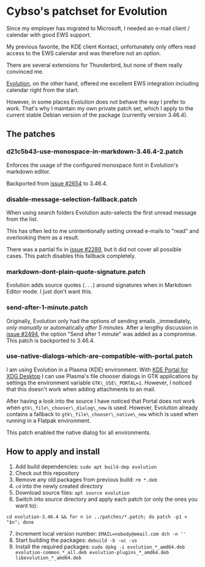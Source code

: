 # Cybso's patchset for Evolution

Since my employer has migrated to Microsoft, I needed an e-mail client / calendar with good EWS support.

My previous favorite, the KDE client Kontact, unfortunately only offers read access to the EWS calendar and was therefore not an option.

There are several extensions for Thunderbird, but none of them really convinced me.

[Evolution](https://wiki.gnome.org/Apps/Evolution), on the other hand, offered me excellent EWS integration including calendar right from the start.

However, in some places Evolution does not behave the way I prefer to work. That's why I maintain my own private patch set, which I apply to the current stable Debian version of the package (currently version 3.46.4).

## The patches

### d21c5b43-use-monospace-in-markdown-3.46.4-2.patch

Enforces the usage of the configured monospace font in Evolution's markdown editor.

Backported from [issue #2654](https://gitlab.gnome.org/GNOME/evolution/-/issues/2654) to 3.46.4.

### disable-message-selection-fallback.patch

When using search folders Evolution auto-selects the first unread message from the list.

This has often led to me unintentionally setting unread e-mails to "read" and overlooking them as a result.

There was a partial fix in [issue #2289](https://gitlab.gnome.org/GNOME/evolution/-/issues/2289), but it did not cover all possible cases. This patch disables this fallback completely.

### markdown-dont-plain-quote-signature.patch

Evolution adds source quotes (``` ... ```) around signatures when in Markdown Editor mode. I just don't want this.

### send-after-1-minute.patch

Originally, Evolution only had the options of sending emails _immediately, _only manually_ or automatically _after 5 minutes_. After a lengthy discussion in [issue #2494](https://gitlab.gnome.org/GNOME/evolution/-/issues/2494), the option "Send after 1 minute" was added as a compromise. This patch is backported to 3.46.4.

### use-native-dialogs-which-are-compatible-with-portal.patch 

I am using Evolution in a Plasma (KDE) environment. With [KDE Portal for XDG Desktop](https://invent.kde.org/plasma/xdg-desktop-portal-kde) I can use Plasma's file chooser dialogs in GTK applications by settings the environment variable `GTK\_USE\_PORTAL=1`. However, I noticed that this doesn't work when adding attachments to an mail.

After having a look into the source I have noticed that Portal does not work when `gtk\_file\_chooser\_dialog\_new` is used. However, Evolution already contains a fallback to `gtk\_file\_chooser\_native\_new` which is used when running in a Flatpak environment.

This patch enabled the native dialog for all environments.

## How to apply and install

1. Add build dependencies: `sudo apt build-dep evolution`
2. Check out this repository
3. Remove any old packages from previous build: `rm *.deb`
4. `cd` into the newly created directory
5. Download source files: `apt source evolution`
6. Switch into source directory and apply each patch (or only the ones you want to):

```
cd evolution-3.46.4 && for n in ../patches/*.patch; do patch -p1 < "$n"; done
```

7. Increment local version number: `EMAIL=nobody@email.com dch -n ''`
8. Start building the packages: `debuild -b -uc -us`
9. Install the required packages: `sudo dpkg -i evolution_*_amd64.deb evolution-common_*_all.deb evolution-plugins_*_amd64.deb libevolution_*_amd64.deb`


